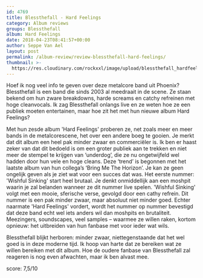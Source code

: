 ```yaml
---
id: 4769
title: Blessthefall - Hard Feelings
category: Album reviews
groups: Blessthefall
album: Hard Feelings
date: 2018-04-23T08:41:57+00:00
author: Seppe Van Ael
layout: post
permalink: /album-review/review-blessthefall-hard-feelings/
thumbnail: >-
  https://res.cloudinary.com/rockxxl/image/upload/blessthefall_hardfeelings.jpg
---
```

Hoef ik nog veel info te geven over deze metalcore band uit Phoenix? Blessthefall is een band die sinds 2003 al meedraait in de scene. Ze staan bekend om hun zware breakdowns, harde screams en catchy refreinen met hoge cleanvocals. Ik zag Blessthefall onlangs live en ze weten hoe ze een publiek moeten entertainen, maar hoe zit het met hun nieuwe album Hard Feelings?

Met hun zesde album 'Hard Feelings' proberen ze, net zoals meer en meer bands in de metalcorescene, het over een andere boeg te gooien. Je merkt dat dit album een heel pak minder zwaar en commerciëler is. Ik ben er haast zeker van dat dit bedoeld is om een groter publiek aan te trekken en niet meer de stempel te krijgen van ‘underdog’, die ze nu ongetwijfeld wel hadden door hun vele en hoge cleans. Deze ‘trend’ is begonnen met het laatste album van hun collega’s ‘Bring Me The Horizon’. Je kan ze geen ongelijk geven als je ziet wat voor een succes dat was. Het eerste nummer: 'Wishful Sinking' start heel brutaal. Je denkt onmiddellijk aan een moshpit waarin je zal belanden wanneer ze dit nummer live spelen. 'Wishful Sinking' volgt met een mooie, sferische verse, gevolgd door een cathy refrein. Dit nummer is een pak minder zwaar, maar absoluut niet minder goed. Echter naarmate 'Hard Feelings' vordert, wordt het nummer op nummer bevestigd dat deze band echt wel iets anders wil dan moshpits en brutaliteit. Meezingers, soundscapes, veel samples – waarmee ze willen raken, kortom opnieuw: het uitbreiden van hun fanbase met voor ieder wat wils.

Blessthefall blijkt herboren: minder zwaar, niettegenstaande dat het wel goed is in deze moderne tijd. Ik hoop van harte dat ze bereiken wat ze willen bereiken met dit album. Hoe de oudere fanbase van Blessthefall zal reageren is nog even afwachten, maar ik ben alvast mee.

score: 7,5/10
